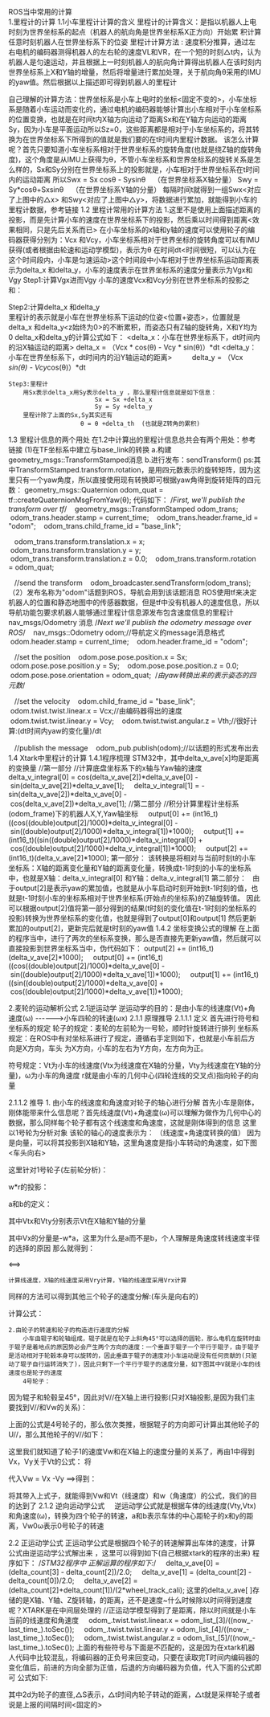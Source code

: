 
ROS当中常用的计算    
1.里程计的计算
1.1小车里程计计算的含义
里程计的计算含义：是指以机器人上电时刻为世界坐标系的起点（机器人的航向角是世界坐标系X正方向）开始累									积计算任意时刻机器人在世界坐标系下的位姿
里程计计算方法 : 	速度积分推算，通过左右电机的编码器测得机器人的左右轮的速度VL和VR，在一个短的时刻△t内，认为机器人是匀速运动，并且根据上一时刻机器人的航向角计算得出机器人在该时刻内世界坐标系上X和Y轴的增量，然后将增量进行累加处理，关于航向角θ采用的IMU的yaw值。然后根据以上描述即可得到机器人的里程计

自己理解的计算方法：世界坐标系是小车上电时的坐标<固定不变的>，小车坐标系是随着小车运动而变化的，通过电机的编码器能够计算出小车相对于小车坐标系的位置变换，也就是在时间t内X轴方向运动了距离Sx和在Y轴方向运动的距离Sy，因为小车是平面运动所以Sz=0，这些距离都是相对于小车坐标系的，将其转换为在世界坐标系下所得到的值就是我们要的在t时间内里程计数据。
		该怎么计算呢？首先只要知道小车坐标系相对于世界坐标系的旋转角度(也就是绕Z轴的旋转角度)，这个角度是从IMU上获得为θ，不管小车坐标系和世界坐标系的旋转关系是怎么样的，Sx和Sy分别在世界坐标系上的投影就是，小车相对于世界坐标系在t时间内的运动距离
		所以Swx = Sx cosθ - Sysinθ    （在世界坐标系X轴分量）
				Swy = Sy*cosθ+Sxsinθ    （在世界坐标系Y轴的分量）
		每隔时间t就得到一组Swx<对应了上图中的△x> 和Swy<对应了上图中△y>，将数据进行累加，就能得到小车的里程计数据，参考链接
1.2 里程计常用的计算方法
1.这里不是使用上面描述距离的投影，而是先计算小车的速度在世界坐标系下的投影，然后乘以时间得到距离<效果相同，只是先后关系而已>
		在小车坐标系的x轴和y轴的速度可以使用轮子的编码器获得分别为：Vcx 和Vcy，小车坐标系相对于世界坐标的旋转角度可以有IMU获得(或者根据由轮速和运动学模型)，表示为θ
		在时间dt<时间很短，可以认为在这个时间段内，小车是匀速运动>这个时间段中小车相对于世界坐标系运动距离表示为delta_x 和delta_y，小车的速度表示在世界坐标系的速度分量表示为Vgx和Vgy
Step1:计算Vgx进而Vgy
		小车的速度Vcx和Vcy分别在世界坐标系的投影之和：


Step2:计算delta_x 和delta_y	
		里程计的表示就是小车在世界坐标系下运动的位姿<位置+姿态>，位置就是delta_x 和delta_y<z始终为0>的不断累积，而姿态只有Z轴的旋转角，X和Y均为0
		delta_x和delta_y的计算公式如下：
		<delta_x：小车在世界坐标系下，dt时间内的沿X轴运动的距离>
delta_x = （Vcx * cos(θ) - Vcy * sin(θ)）*dt
		<delta_y：小车在世界坐标系下，dt时间内的沿Y轴运动的距离>
         delta_y = （Vcx *sin(θ) - Vcy*cos(θ)）*dt

	Step3:里程计
		用Sx表示delta_x用Sy表示delta_y ，那么里程计信息就是如下信息：
							Sx = Sx +delta_x
							Sy = Sy +delta_y
		里程计除了上面的Sx,Sy其实还有
						θ = θ +delta_th  (也就是Z转角的累积) 
1.3 里程计信息的两个用处
		在1.2中计算出的里程计信息总共会有两个用处：参考链接
(1)在TF坐标系中建立与base_link的转换
					a.构建geometry_msgs::TransformStamped消息
					b.进行发布：sendTransform()
					ps:其中TransformStamped.transform.rotation，是用四元数表示的旋转矩阵，因为这里只有一个yaw角度，所以直接使用现有转换即可根据yaw角得到旋转矩阵的四元数：
					 geometry_msgs::Quaternion odom_quat = tf::createQuaternionMsgFromYaw(θ);
代码如下：
/*First, we'll publish the transform over tf*/
    geometry_msgs::TransformStamped odom_trans;
    odom_trans.header.stamp = current_time;
    odom_trans.header.frame_id = "odom";
    odom_trans.child_frame_id = "base_link";
 
    odom_trans.transform.translation.x = x;
    odom_trans.transform.translation.y = y;
    odom_trans.transform.translation.z = 0.0;
    odom_trans.transform.rotation = odom_quat;
 
    //send the transform
    odom_broadcaster.sendTransform(odom_trans);
（2）发布名称为"odom"话题到ROS，导航会用到该话题消息
 		ROS使用tf来决定机器人的位置和静态地图中的传感器数据，但是tf中没有机器人的速度信息，所以导航功能包要求机器人能够通过里程计信息源发布包含速度信息的里程计nav_msgs/Odometry 消息
/*Next we'll publish the odometry message over ROS*/
    nav_msgs::Odometry odom;//导航定义的message消息格式        
    odom.header.stamp = current_time;
    odom.header.frame_id = "odom";
 
    //set the position
    odom.pose.pose.position.x = Sx;
    odom.pose.pose.position.y = Sy;
    odom.pose.pose.position.z = 0.0;
    odom.pose.pose.orientation = odom_quat;  /*由yaw转换出来的表示姿态的四元数*/
 
    //set the velocity
    odom.child_frame_id = "base_link";
    odom.twist.twist.linear.x = Vcx;//由编码器得出的速度
    odom.twist.twist.linear.y = Vcy;
    odom.twist.twist.angular.z = Vth;//很好计算:(dt时间内yaw的变化量)/dt
 
    //publish the message
    odom_pub.publish(odom);//以话题的形式发布出去
1.4 Xtark中里程计的计算
1.4.1程序梳理
STM32中，其中delta_v_ave[x]均是距离的变换量
//第一部分
//计算底盘坐标系下的x轴与Yaw轴的速度
    delta_v_integral[0] = cos(delta_v_ave[2])*delta_v_ave[0] -
                          sin(delta_v_ave[2])*delta_v_ave[1];
    delta_v_integral[1] = -sin(delta_v_ave[2])*delta_v_ave[0] -
                          cos(delta_v_ave[2])*delta_v_ave[1];
//第二部分
//积分计算里程计坐标系(odom_frame)下的机器人X,Y,Yaw轴坐标
    output[0] += (int16_t)((cos((double)output[2]/1000)*delta_v_integral[0] - 
                  sin((double)output[2]/1000)*delta_v_integral[1])*1000);
    output[1] += (int16_t)((sin((double)output[2]/1000)*delta_v_integral[0] + 
                  cos((double)output[2]/1000)*delta_v_integral[1])*1000);
    output[2] += (int16_t)(delta_v_ave[2]*1000);
第一部分：
		该转换是将相对与当前时刻t的小车坐标系：X轴的距离变化量和Y轴的距离变化量，转换成t-1时刻的小车的坐标系中，也就是X轴：delta_v_integral[0] 和Y轴：delta_v_integral[1]
第二部分：
		  由于output[2]是表示yaw的累加值，也就是从小车启动时刻开始到t-1时刻的值，也就是t-1时刻小车的坐标系相对于世界坐标系(开始点的坐标系)的Z轴旋转值。
			因此可以根据output[2]值将第一部分得到的结果(t时刻的变化值在t-1时刻的坐标系的投影)转换为世界坐标系的变化值，也就是得到了output[0]和output[1]
			然后更新累加的output[2]，更新完后就是t时刻的yaw值
1.4.2 坐标变换公式的理解
		在上面的程序当中，进行了两次的坐标系变换，那么是否直接先更新yaw值，然后就可以直接投影到世界坐标系当中，伪代码如下：
output[2] += (int16_t)(delta_v_ave[2]*1000);
    output[0] += (int16_t)((cos((double)output[2]/1000)*delta_v_ave[0] - 
                  sin((double)output[2]/1000)*delta_v_ave[1])*1000);
    output[1] += (int16_t)((sin((double)output[2]/1000)*delta_v_ave[0] + 
                  cos((double)output[2]/1000)*delta_v_ave[1])*1000);
		

2.麦轮的运动解析公式
2.1逆运动学
	逆运动学的目的：是由小车的线速度(Vt)+角速度(ω) ------>小车四轮的转速(ωx)
2.1.1 原理推导
2.1.1.1 定义
		首先进行符号和坐标系的规定
				轮子的规定：麦轮的左前轮为一号轮，顺时针旋转进行排列
				坐标系规定：在ROS中有对坐标系进行了规定，遵循右手定则如下，也就是小车前后方向是X方向，车头										为X方向，小车的左右为Y方向，左方向为正。
			


符号规定：Vt为小车的线速度(Vtx为线速度在X轴的分量，Vty为线速度在Y轴的分量)，ω为小车的角速度
									r就是由小车的几何中心(四轮连线的交叉点)指向轮子的向量

2.1.1.2 推导
	1. 由小车的线速度和角速度对轮子的轴心进行分解
		首先小车是刚体，刚体能带来什么信息呢？首先线速度(Vt)+角速度(ω)可以理解为做作为几何中心的数据，那么同样每个轮子都有这个线速度和角速度，这就是刚体得到的信息
		这里以1号轮为分析对象
		该轮的轴心的速度表示为： （线速度+角速度转换的值）
		因为是向量，可以将其投影到X轴和Y轴，这里角速度是指小车转动的角速度，如下图<车头向右>

这里针对1号轮子(左前轮分析)：

w*r的投影：

a和b的定义：


其中Vtx和Vty分别表示Vt在X轴和Y轴的分量

其中Vx的分量是-w*a，这里为什么是a而不是b，个人理解是角速度转线速度半径的选择的原因
那么就得到：
		

		
<==>
			

	
	计算线速度，X轴的线速度采用Vry计算，Y轴的线速度采用Vrx计算
同样的方法可以得到其他三个轮子的速度分解:(车头是向右的)

计算公式：
			


	2.由轮子的转速和轮子的构造进行速度的分解
		小车由辊子和轮轴组成，辊子就是在轮子上斜角45°可以选择的圆轮，那么电机在旋转时由于辊子是着地点的原因势必会产生两个方向的速度：一个垂直于辊子一个平行于辊子，由于辊子是活动相对于轮毂本身可以旋转的，因此垂直于辊子的速度对小车运动是没有任何贡献的(只驱动了辊子自行运转消失了)，因此只剩下一个平行于辊子的速度分量，如下图其中V就是小车的线速度也是轮子的速度
		4号轮子：
		


因为辊子和轮毂呈45°，因此对V//在X轴上进行投影(只对X轴投影,是因为我们主要找到V//和Vw的关系)：

		
上面的公式是4号轮子的，那么依次类推，根据辊子的方向即可计算出其他轮子的U//，那么其他轮子的V//如下：

这里我们就知道了轮子1的速度Vw和在X轴上的速度分量的关系了，再由1中得到Vx，Vy关于Vt的公式：
将	

代入Vw = Vx -Vy 
==>得到：

将其带入上式子，就能得到Vw和Vt（线速度）和w（角速度）的公式，我们的目的达到了
2.1.2 逆向运动学公式
	    逆运动学公式就是根据车体的线速度(Vty,Vtx)和角速度(ω)，转换为四个轮子的转速，a和b表示车体的中心距轮子的x和y的距离，Vw0ω表示0号轮子的转速


2.2 正运动学公式
	正运动学公式是根据四个轮子的转速解算出车体的速度，计算公式由逆运动学公式解出来 ，这里可以得到如下(自己根据xtark的程序的出来)
程序如下：
/*STM32程序中 正解运算的程序如下:*/
    delta_v_ave[0] = (delta_count[3] - delta_count[2])/2.0;
    delta_v_ave[1] = (delta_count[2] - delta_count[0])/2.0;
    delta_v_ave[2] = (delta_count[2]+delta_count[1])/(2*wheel_track_cali);
	这里的delta_v_ave[ ]存储的是X轴、Y轴、Z旋转轴，的距离，还不是速度~什么时候除以时间得到速度呢？XTARK是在中间层处理的
//正运动学模型得到了是距离，除以时间就是小车当前的线速度和角速度
     odom_.twist.twist.linear.x = odom_list_[3]/((now_-last_time_).toSec());
     odom_.twist.twist.linear.y = odom_list_[4]/((now_-last_time_).toSec());
     odom_.twist.twist.angular.z = odom_list_[5]/((now_-last_time_).toSec());
上面的有些符号与下面是不匹配的，这是因为在xtark机器人代码中比较混乱，将编码器的正负号来回变动，只要在读取完T时间内编码器的变化值后，前进的方向全部为正值，后退的方向编码器为负值，代入下面的公式即可
公式如下:


其中2d为轮子的直径,△S表示，△t时间内轮子转动的距离，△t就是采样轮子或者说是上报的间隔时间<固定的>


